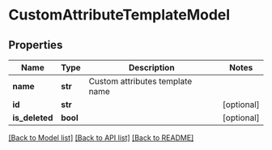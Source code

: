 # CustomAttributeTemplateModel


## Properties
Name | Type | Description | Notes
------------ | ------------- | ------------- | -------------
**name** | **str** | Custom attributes template name | 
**id** | **str** |  | [optional] 
**is_deleted** | **bool** |  | [optional] 

[[Back to Model list]](../README.md#documentation-for-models) [[Back to API list]](../README.md#documentation-for-api-endpoints) [[Back to README]](../README.md)


